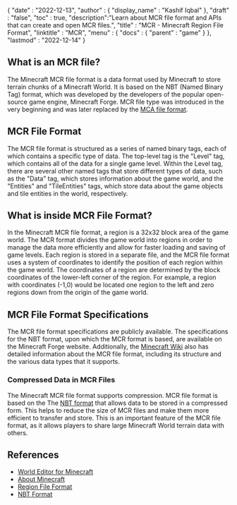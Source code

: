 {
  "date" : "2022-12-13",
  "author" : {
    "display_name" : "Kashif Iqbal"
  },
  "draft" : "false",
  "toc" : true,
  "description":"Learn about MCR file format and APIs that can create and open MCR files.",
  "title" : "MCR - Minecraft Region File Format",
  "linktitle" : "MCR",
  "menu" : {
    "docs" : {
      "parent" : "game"
    }
  },
  "lastmod" : "2022-12-14"
}

## What is an MCR file?

The Minecraft MCR file format is a data format used by Minecraft to store terrain chunks of a Minecraft World. It is based on the NBT (Named Binary Tag) format, which was developed by the developers of the popular open-source game engine, Minecraft Forge. MCR file type was introduced in the very beginning and was later replaced by the [MCA file format](/game/mca/).

## MCR File Format

The MCR file format is structured as a series of named binary tags, each of which contains a specific type of data. The top-level tag is the "Level" tag, which contains all of the data for a single game level. Within the Level tag, there are several other named tags that store different types of data, such as the "Data" tag, which stores information about the game world, and the "Entities" and "TileEntities" tags, which store data about the game objects and tile entities in the world, respectively.

## What is inside MCR File Format?

In the Minecraft MCR file format, a region is a 32x32 block area of the game world. The MCR format divides the game world into regions in order to manage the data more efficiently and allow for faster loading and saving of game levels. Each region is stored in a separate file, and the MCR file format uses a system of coordinates to identify the position of each region within the game world. The coordinates of a region are determined by the block coordinates of the lower-left corner of the region. For example, a region with coordinates (-1,0) would be located one region to the left and zero regions down from the origin of the game world.

## MCR File Format Specifications

The MCR file format specifications are publicly available. The specifications for the NBT format, upon which the MCR format is based, are available on the Minecraft Forge website. Additionally, the [Minecraft Wiki](https://minecraft.fandom.com/wiki/Region_file_format) also has detailed information about the MCR file format, including its structure and the various data types that it supports.

### Compressed Data in MCR Files

The Minecraft MCR file format supports compression. MCR file format is based on the The [NBT format](https://minecraft.fandom.com/wiki/NBT_format) that allows data to be stored in a compressed form. This helps to reduce the size of MCR files and make them more efficient to transfer and store. This is an important feature of the MCR file format, as it allows players to share large Minecraft World terrain data with others.

## References

* [World Editor for Minecraft](https://www.mcedit.net/)
* [About Minecraft](https://www.minecraft.net/)
* [Region File Format](https://minecraft.fandom.com/wiki/Region_file_format)
* [NBT Format](https://minecraft.fandom.com/wiki/NBT_format)
